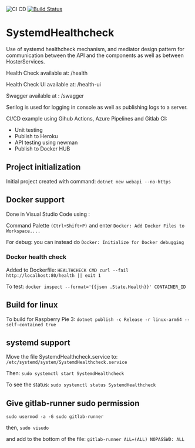 ![CI CD](https://github.com/anaselhajjaji/systemdhealthcheck/workflows/CI%20CD/badge.svg?branch=master) [![Build Status](https://dev.azure.com/elhajjajianas/HighAvailableAspNetCoreApp/_apis/build/status/anaselhajjaji.high-available-aspnetcore?branchName=master)](https://dev.azure.com/elhajjajianas/HighAvailableAspNetCoreApp/_build/latest?definitionId=8&branchName=master)

# SystemdHealthcheck

Use of systemd healthcheck mechanism, and mediator design pattern for communication between the API and the components as well as between HosterServices.

Health Check available at: /health

Health Check UI available at: /health-ui

Swagger available at : /swagger

Serilog is used for logging in console as well as publishing logs to a server.

CI/CD example using Gihub Actions, Azure Pipelines and Gitlab CI:
- Unit testing
- Publish to Heroku
- API testing using newman
- Publish to Docker HUB

## Project initialization

Initial project created with command: `dotnet new webapi --no-https`

## Docker support

Done in Visual Studio Code using :

Command Palette `(Ctrl+Shift+P)` and enter `Docker: Add Docker Files to Workspace....` 

For debug: you can instead do `Docker: Initialize for Docker debugging`

### Docker health check

Added to Dockerfile: `HEALTHCHECK CMD curl --fail http://localhost:80/health || exit 1`

To test: `docker inspect --format='{{json .State.Health}}' CONTAINER_ID`

## Build for linux

To build for Raspberry Pie 3: `dotnet publish -c Release -r linux-arm64 --self-contained true`

## systemd support

Move the file SystemdHealthcheck.service to: `/etc/systemd/system/SystemdHealthcheck.service`

Then: `sudo systemctl start SystemdHealthcheck`

To see the status: `sudo systemctl status SystemdHealthcheck`

## Give gitlab-runner sudo permission

`sudo usermod -a -G sudo gitlab-runner`

then,
`sudo visudo`

and add to the bottom of the file:
`gitlab-runner ALL=(ALL) NOPASSWD: ALL`

